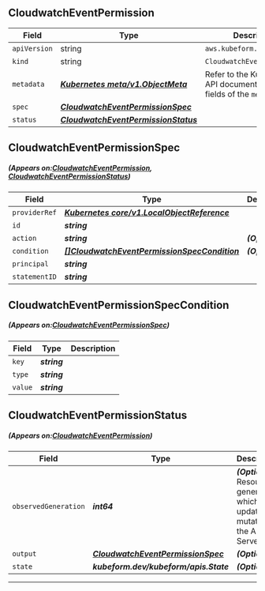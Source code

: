 ## CloudwatchEventPermission
| Field | Type | Description |
| ------ | ----- | ----------- |
| `apiVersion` | string | `aws.kubeform.com/v1alpha1` |
|    `kind` | string | `CloudwatchEventPermission` |
| `metadata` | ***[Kubernetes meta/v1.ObjectMeta](https://kubernetes.io/docs/reference/generated/kubernetes-api/v1.13/#objectmeta-v1-meta)***|Refer to the Kubernetes API documentation for the fields of the `metadata` field.|
| `spec` | ***[CloudwatchEventPermissionSpec](#CloudwatchEventPermissionSpec)***||
| `status` | ***[CloudwatchEventPermissionStatus](#CloudwatchEventPermissionStatus)***||
## CloudwatchEventPermissionSpec
##### (Appears on:[CloudwatchEventPermission](#CloudwatchEventPermission), [CloudwatchEventPermissionStatus](#CloudwatchEventPermissionStatus))
| Field | Type | Description |
| ------ | ----- | ----------- |
| `providerRef` | ***[Kubernetes core/v1.LocalObjectReference](https://kubernetes.io/docs/reference/generated/kubernetes-api/v1.13/#localobjectreference-v1-core)***||
| `id` | ***string***||
| `action` | ***string***| ***(Optional)*** |
| `condition` | ***[[]CloudwatchEventPermissionSpecCondition](#CloudwatchEventPermissionSpecCondition)***| ***(Optional)*** |
| `principal` | ***string***||
| `statementID` | ***string***||
## CloudwatchEventPermissionSpecCondition
##### (Appears on:[CloudwatchEventPermissionSpec](#CloudwatchEventPermissionSpec))
| Field | Type | Description |
| ------ | ----- | ----------- |
| `key` | ***string***||
| `type` | ***string***||
| `value` | ***string***||
## CloudwatchEventPermissionStatus
##### (Appears on:[CloudwatchEventPermission](#CloudwatchEventPermission))
| Field | Type | Description |
| ------ | ----- | ----------- |
| `observedGeneration` | ***int64***| ***(Optional)*** Resource generation, which is updated on mutation by the API Server.|
| `output` | ***[CloudwatchEventPermissionSpec](#CloudwatchEventPermissionSpec)***| ***(Optional)*** |
| `state` | ***kubeform.dev/kubeform/apis.State***| ***(Optional)*** |
---
